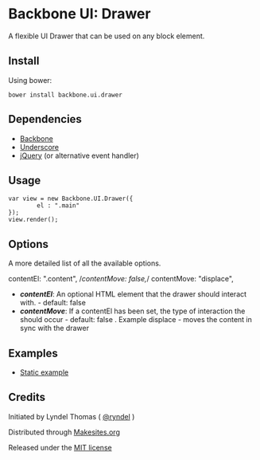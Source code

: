 # Backbone UI: Drawer

A flexible UI Drawer that can be used on any block element.  

## Install

Using bower:
```
bower install backbone.ui.drawer
```

## Dependencies

* [Backbone](http://backbonejs.org/)
* [Underscore](http://underscorejs.org/)
* [jQuery](http://jquery.com/) (or alternative event handler)

## Usage

```
var view = new Backbone.UI.Drawer({
		el : ".main"
});
view.render();
```


## Options

A more detailed list of all the available options.

contentEl: ".content",
			/*contentMove: false,*/
			contentMove: "displace",

* ***contentEl***: An optional HTML element that the drawer should interact with. - default: false
* ***contentMove***: If a contentEl has been set, the type of interaction the should occur - default: false . Example displace - moves the content in sync with the drawer


## Examples

* [Static example](http://rawgithub.com/backbone-ui/drawer/master/examples/static.html)


## Credits

Initiated by Lyndel Thomas ( [@ryndel](http://github.com/ryndel) )

Distributed through [Makesites.org](http://makesites.org/)

Released under the [MIT license](http://makesites.org/licenses/MIT)

